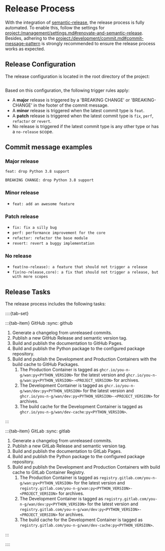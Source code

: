 # Release Process

With the integration of [semantic-release](https://github.com/semantic-release/semantic-release), the release process is fully automated. To enable this, follow the settings for <project:/management/settings.md#renovate-and-semantic-release>. Besides, adhering to the <project:/development/commit.md#commit-message-pattern> is strongly recommended to ensure the release process works as expected.

## Release Configuration

The release configuration is located in the root directory of the project:

```{literalinclude} ../../.releaserc.json
```

Based on this configuration, the following trigger rules apply:

* A **major** release is triggered by a 'BREAKING CHANGE' or 'BREAKING-CHANGE' in the footer of the commit message.
* A **minor** release is triggered when the latest commit type is `feat`.
* A **patch** release is triggered when the latest commit type is `fix`, `perf`, `refactor` or `revert`.
* No release is triggered if the latest commit type is any other type or has a `no-release` scope.

## Commit message examples

### Major release

```text
feat: drop Python 3.8 support

BREAKING CHANGE: drop Python 3.8 support
```

### Minor release

* `feat: add an awesome feature`

### Patch release

* `fix: fix a silly bug`
* `perf: performance improvement for the core`
* `refactor: refactor the base module`
* `revert: revert a buggy implementation`

### No release

* `feat(no-release): a feature that should not trigger a release`
* `fix(no-release,core): a fix that should not trigger a release, but with more scopes`

## Release Tasks

The release process includes the following tasks:

::::{tab-set}

:::{tab-item} GitHub
:sync: github

1. Generate a changelog from unreleased commits.
1. Publish a new GitHub Release and semantic version tag.
1. Build and publish the documentation to GitHub Pages.
1. Build and publish the Python package to the configured package repository.
1. Build and publish the Development and Production Containers with the build cache to GitHub Packages.
    1. The Production Container is tagged as `ghcr.io/you-n-g/wan:py<PYTHON_VERSION>` for the latest version and `ghcr.io/you-n-g/wan:py<PYTHON_VERSION>-<PROJECT_VERSION>` for archives.
    1. The Development Container is tagged as `ghcr.io/you-n-g/wan/dev:py<PYTHON_VERSION>` for the latest version and `ghcr.io/you-n-g/wan/dev:py<PYTHON_VERSION>-<PROJECT_VERSION>` for archives.
    1. The build cache for the Development Container is tagged as `ghcr.io/you-n-g/wan/dev-cache:py<PYTHON_VERSION>`.

:::

:::{tab-item} GitLab
:sync: gitlab

1. Generate a changelog from unreleased commits.
1. Publish a new GitLab Release and semantic version tag.
1. Build and publish the documentation to GitLab Pages.
1. Build and publish the Python package to the configured package repository.
1. Build and publish the Development and Production Containers with build cache to GitLab Container Registry.
    1. The Production Container is tagged as `registry.gitlab.com/you-n-g/wan:py<PYTHON_VERSION>` for the latest version and `registry.gitlab.com/you-n-g/wan:py<PYTHON_VERSION>-<PROJECT_VERSION>` for archives.
    1. The Development Container is tagged as `registry.gitlab.com/you-n-g/wan/dev:py<PYTHON_VERSION>` for the latest version and `registry.gitlab.com/you-n-g/wan/dev:py<PYTHON_VERSION>-<PROJECT_VERSION>` for archives.
    1. The build cache for the Development Container is tagged as `registry.gitlab.com/you-n-g/wan/dev-cache:py<PYTHON_VERSION>`.

:::

::::
